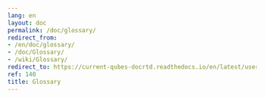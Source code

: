 ```yaml
---
lang: en
layout: doc
permalink: /doc/glossary/
redirect_from:
- /en/doc/glossary/
- /doc/Glossary/
- /wiki/Glossary/
redirect_to: https://current-qubes-docrtd.readthedocs.io/en/latest/user/reference/glossary.html
ref: 140
title: Glossary
---
```


